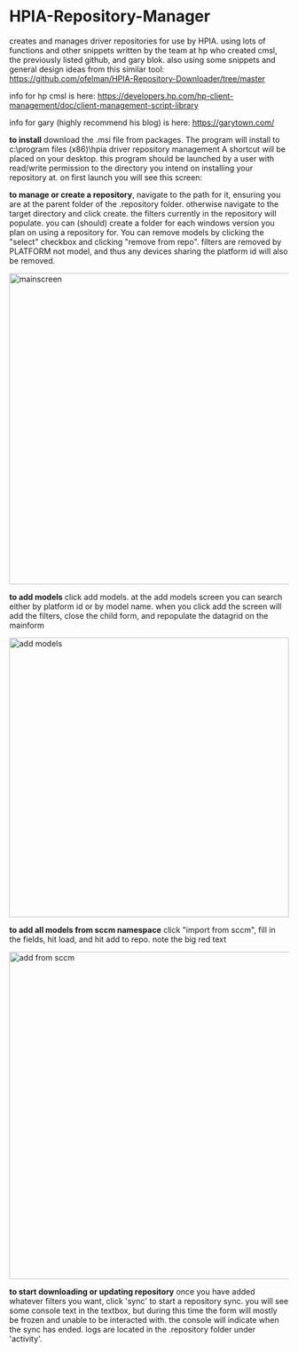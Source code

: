 # HPIA-Repository-Manager

creates and manages driver repositories for use by HPIA. using lots of functions and other snippets written by the team at hp who created cmsl, the previously listed github, and gary blok. also using some snippets and general design ideas from this similar tool:
https://github.com/ofelman/HPIA-Repository-Downloader/tree/master

info for hp cmsl is here: 
https://developers.hp.com/hp-client-management/doc/client-management-script-library

info for gary (highly recommend his blog) is here:
https://garytown.com/

**to install** download the .msi file from packages. The program will install to c:\program files (x86)\hpia driver repository management
A shortcut will be placed on your desktop. this program should be launched by a user with read/write permission to the directory you intend on installing your repository at. on first launch you will see this screen:

**to manage or create a repository**, navigate to the path for it, ensuring you are at the parent folder of the .repository folder. otherwise navigate to the target directory and click create. the filters currently in the repository will populate. you can (should) create a folder for each windows version you plan on using a repository for. You can remove models by clicking the "select" checkbox and clicking "remove from repo". filters are removed by PLATFORM not model, and thus any devices sharing the platform id will also be removed. 

<img width="561" alt="mainscreen" src="https://github.com/fumbling-code/HPIA-Repository-Manager/assets/120566210/d07d719d-72b7-4216-9191-6b4386b0b7d0">

**to add models** click add models. at the add models screen you can search either by platform id or by model name. when you click add the screen will add the filters, close the child form, and repopulate the datagrid on the mainform

<img width="504" alt="add models" src="https://github.com/fumbling-code/HPIA-Repository-Manager/assets/120566210/44a5b525-3606-47b2-9dd1-5ea0c6d9c2da">

**to add all models from sccm namespace** click "import from sccm", fill in the fields, hit load, and hit add to repo. note the big red text

<img width="590" alt="add from sccm" src="https://github.com/fumbling-code/HPIA-Repository-Manager/assets/120566210/efc6dbce-e0aa-471a-bb7d-717740da4ed7">

**to start downloading or updating repository** once you have added whatever filters you want, click 'sync' to start a repository sync. you will see some console text in the textbox, but during this time the form will mostly be frozen and unable to be interacted with. the console will indicate when the sync has ended. logs are located in the .repository folder under 'activity'.



